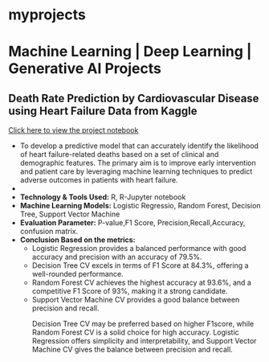 # myprojects
<!DOCTYPE html>
<html lang="en">
<head>
    <meta charset="UTF-8">
    <meta name="viewport" content="width=device-width, initial-scale=1.0">
<!--     <title>Machine Learning | Deep Learning | Generative AI Projects</title> -->
</head>
<body>

<h1>Machine Learning | Deep Learning | Generative AI Projects</h1>

<h2><strong>Death Rate Prediction by Cardiovascular Disease using Heart Failure Data from Kaggle</strong></h2>

<p><a href="Final_project_sameena_mujawar-checkpoint.ipynb" target="_blank">Click here to view the project notebook</a></p>
<ul>
  <li>To develop a predictive model that can accurately identify the likelihood of heart failure-related deaths based on a set of clinical and demographic features. The primary aim is to improve early intervention and patient care by leveraging machine learning techniques to predict adverse outcomes in patients with heart failure.
<li>
  <li><strong>Technology & Tools Used:</strong> R, R-Jupyter notebook</li>
  <li><strong>Machine Learning Models:</strong> Logistic Regressio, Random Forest, Decision Tree, Support Vector Machine</li>
  <li><strong>Evaluation Parameter:</strong> P-value,F1 Score, Precision,Recall,Accuracy, confusion matrix.</li>
  <li><strong>Conclusion Based on the metrics:</strong> 
     <ul> <li>Logistic Regression provides a balanced performance with good accuracy and precision with an accuracy of 79.5%. </li>
       <li> Decision Tree CV excels in terms of F1 Score at 84.3%, offering a well-rounded performance.</li>
       <li>Random Forest CV achieves the highest accuracy at 93.6%, and a competitive F1 Score of 93%, making it a strong candidate.</li>
       <li>Support Vector Machine CV provides a good balance between precision and recall.</li>
   <p>Decision Tree CV may be preferred based on higher F1score, while Random Forest CV is a solid choice for high accuracy. Logistic Regression offers simplicity and interpretability, and Support Vector Machine CV gives the balance between precision and recall.</p>

  <!DOCTYPE html>
<html lang="en">





</body>
</html>

 

